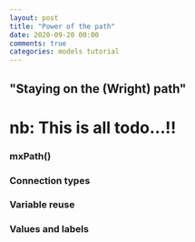 ```yaml
---
layout: post
title: "Power of the path"
date: 2020-09-20 00:00
comments: true
categories: models tutorial
---
```


## "Staying on the (Wright) path"

# nb: This is all todo…!!

### mxPath()

### Connection types

### Variable reuse

### Values and labels
